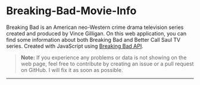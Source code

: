 # Breaking-Bad-Movie-Info
Breaking Bad is an American neo-Western crime drama television series created and produced by Vince Gilligan.
On this web application, you can find some information about both Breaking Bad and Better Call Saul TV series.
Created with JavaScript using [Breaking Bad API](https://www.breakingbadapi.com/documentation "Breaking Bad API").
> __Note:__ If you experience any problems or data is not showing on the web page, feel free to contribute by creating an issue or a pull request on GitHub. I will fix it as soon as possible.
***
